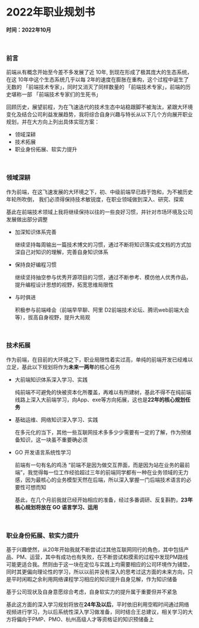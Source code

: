 # 2022年职业规划书

**时间：2022年10月**

<br />

### 前言

前端从有概念开始至今差不多发展了近 10年, 到现在形成了极其庞大的生态系统，在这 10年中这个生态系统几乎以每 2年的速度在膨胀在重构，这个过程中诞生了无数的 「前端技术专家」，同时又消灭了同样数量的 「前端技术专家」，前端的历史堪称一部 「前端技术专家们的生死书」

回顾历史，展望前程，为在飞速迭代的技术生态中站稳跟脚不被淘汰，紧跟大环境变化及结合公司利益发展趋势，我将综合自身兴趣与特长从以下几个方向展开职业规划，并在大方向上列出具体实现方案：

* 领域深耕
* 技术拓展
* 职业身份拓展、软实力提升

<br />

### 领域深耕

作为前端，在这飞速发展的大环境之下，初、中级前端早已趋于饱和，为不被历史年轮所吹倒， 我们必须得保持技术敏锐度，在职业领域做到深入、研究、探索

基此在前端技术领域上我将继续保持以往的一些良好习惯，并针对市场环境及公司发展做出部分调整

* 加深知识体系完善

  继续坚持每周输出一篇技术博文的习惯，通过不断将知识落实成文档的方式加深自己对知识的理解，完善自身知识体系

* 保持良好编程习惯

  继续坚持抽空参与优秀开源项目的习惯，通过不断参考、模仿他人优秀作品，提升编程设计思想的视野，拓宽思维局限性

* 与时俱进

  积极参与前端峰会（前端早早聊、阿里 D2前端技术论坛、腾讯web前端大会等），拔高自身视野，提升大局观

<br />

### 技术拓展

作为前端，在目前的大环境之下，职业局限性着实过高，单纯的前端开发已经难以立足，基此以下规划将作为**未来一两年**的核心任务

* 大前端知识体系深入学习、实践

  纯前端不可避免的快被资本化所覆盖，再难以有所建树，基此不得不在纯前端线路上深入大前端学习，向App、exe等方向拓展，这也是**22年的核心规划任务**

* 基础运维、网络知识深入学习、实践

  在多元化的当下，其他一些互联网技术多多少少需要有一定的了解，作为预储备知识，这一块虽不重要确必须

* GO 开发语言系统性学习

  前端有一句有名的鸡汤 “前端不是因为做交互界面，而是因为站在业务的最前端”，我觉得每一位工作经验超过三年的前端同学都有一种在业务领域的无力感，因为最核心的业务模型天然在后端，所以深入掌握一门后端技术语言的必要性可想而知

  基此，在几个月前我就已经开始相应的准备，经过多番调研、反复斟酌，**23年核心规划将放在 GO 语言学习、运用**

<br />

### 职业身份拓展、软实力提升

基于兴趣使然，从20年开始我就不断尝试过其他互联网同行的角色，其中包括产品、PM、运营，其中有成功也有失败，在不断尝试和摸索的过程中发现PM路线可能更适合我。然则由于这一块在定位与实践上均需要相应的公司环境作为铺垫， 同时其更偏向理论性的学习，所以以前并没有深入的思考过这方面的未来方向，只是平时闲暇之余利用网络课程学习相应的知识提升自身见解，作为知识储备

基于公司现状及自身意愿综合考虑，自身软实力的提升属于重要但并不紧急

基此这方面的深入学习规划将放在**24年及以后**，平时依旧利用空暇时间通过网络视频进行学习，为以后系统性深入学习做准备，同时结合王总建议，相关学习的大方将偏向于PMP、PMO、杭州高级人才等资格证的知识预储备上

